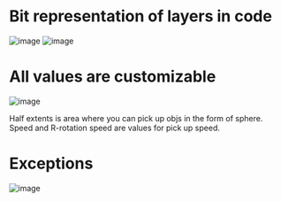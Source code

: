 # Bit representation of layers in code
![image](https://user-images.githubusercontent.com/121402730/235358613-4a3227ec-5de0-4b41-8924-911827ad5b88.png)
![image](https://user-images.githubusercontent.com/121402730/235358633-81a4bc4f-e09c-4f48-b49f-ae7dcff11a9d.png)



# All values are customizable
![image](https://user-images.githubusercontent.com/121402730/235358305-801f8b23-e983-46c9-b1bd-cf887abaae78.png)

Half extents is area where you can pick up objs in the form of sphere.  
Speed and R-rotation speed are values for pick up speed.

# Exceptions
![image](https://user-images.githubusercontent.com/121402730/235358461-790810da-192d-4009-8fc6-7ea3975b71ae.png)
